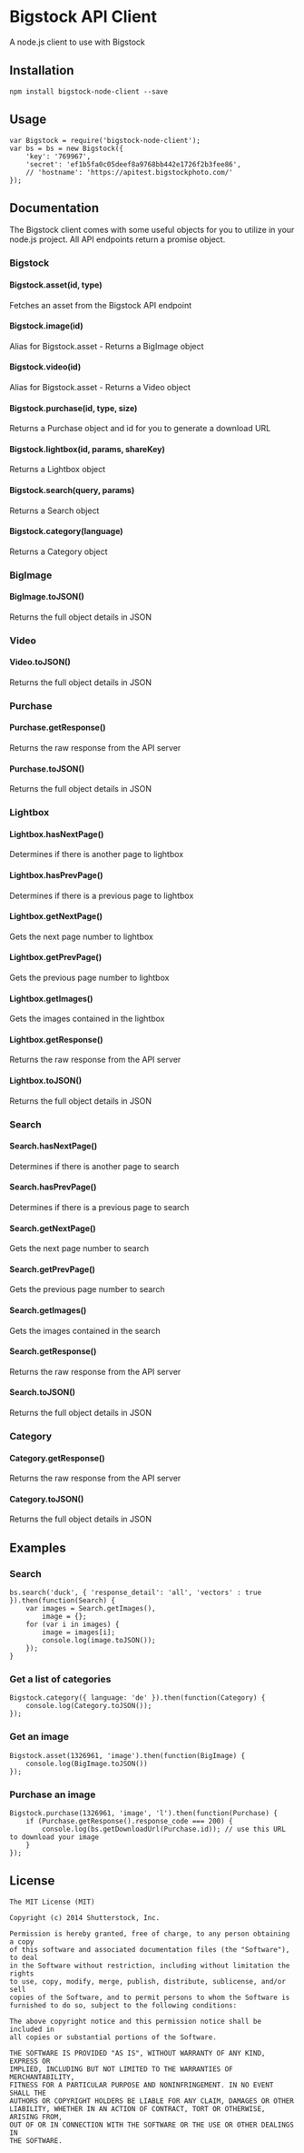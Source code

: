 # Bigstock API Client

A node.js client to use with Bigstock

## Installation

```
npm install bigstock-node-client --save
```

## Usage

```
var Bigstock = require('bigstock-node-client');
var bs = bs = new Bigstock({
	'key': '769967',
	'secret': 'ef1b5fa0c05deef8a9768bb442e1726f2b3fee86',
	// 'hostname': 'https://apitest.bigstockphoto.com/'
});
```

## Documentation

The Bigstock client comes with some useful objects for you to utilize in your node.js project. All API endpoints return a promise object.

### Bigstock

#### Bigstock.asset(id, type)
Fetches an asset from the Bigstock API endpoint

#### Bigstock.image(id)
Alias for Bigstock.asset - Returns a BigImage object

#### Bigstock.video(id)
Alias for Bigstock.asset - Returns a Video object

#### Bigstock.purchase(id, type, size)
Returns a Purchase object and id for you to generate a download URL

#### Bigstock.lightbox(id, params, shareKey)
Returns a Lightbox object

#### Bigstock.search(query, params)
Returns a Search object

#### Bigstock.category(language)
Returns a Category object

### BigImage

#### BigImage.toJSON()
Returns the full object details in JSON

### Video

#### Video.toJSON()
Returns the full object details in JSON

### Purchase

#### Purchase.getResponse()
Returns the raw response from the API server

#### Purchase.toJSON()
Returns the full object details in JSON

### Lightbox

#### Lightbox.hasNextPage()
Determines if there is another page to lightbox

#### Lightbox.hasPrevPage()
Determines if there is a previous page to lightbox

#### Lightbox.getNextPage()
Gets the next page number to lightbox

#### Lightbox.getPrevPage()
Gets the previous page number to lightbox

#### Lightbox.getImages()
Gets the images contained in the lightbox

#### Lightbox.getResponse()
Returns the raw response from the API server

#### Lightbox.toJSON()
Returns the full object details in JSON

### Search

#### Search.hasNextPage()
Determines if there is another page to search

#### Search.hasPrevPage()
Determines if there is a previous page to search

#### Search.getNextPage()
Gets the next page number to search

#### Search.getPrevPage()
Gets the previous page number to search

#### Search.getImages()
Gets the images contained in the search

#### Search.getResponse()
Returns the raw response from the API server

#### Search.toJSON()
Returns the full object details in JSON

### Category

#### Category.getResponse()
Returns the raw response from the API server

#### Category.toJSON()
Returns the full object details in JSON

## Examples

### Search

```
bs.search('duck', { 'response_detail': 'all', 'vectors' : true }).then(function(Search) {
	var images = Search.getImages(),
		image = {};
	for (var i in images) {
		image = images[i];
		console.log(image.toJSON());
	});
}
```

### Get a list of categories

```
Bigstock.category({ language: 'de' }).then(function(Category) {
	console.log(Category.toJSON());
});
```

### Get an image

```
Bigstock.asset(1326961, 'image').then(function(BigImage) {
	console.log(BigImage.toJSON())
});
```

### Purchase an image

```
Bigstock.purchase(1326961, 'image', 'l').then(function(Purchase) {
	if (Purchase.getResponse().response_code === 200) {
		console.log(bs.getDownloadUrl(Purchase.id)); // use this URL to download your image
	}
});
```

## License

```
The MIT License (MIT)

Copyright (c) 2014 Shutterstock, Inc.

Permission is hereby granted, free of charge, to any person obtaining a copy
of this software and associated documentation files (the "Software"), to deal
in the Software without restriction, including without limitation the rights
to use, copy, modify, merge, publish, distribute, sublicense, and/or sell
copies of the Software, and to permit persons to whom the Software is
furnished to do so, subject to the following conditions:

The above copyright notice and this permission notice shall be included in
all copies or substantial portions of the Software.

THE SOFTWARE IS PROVIDED "AS IS", WITHOUT WARRANTY OF ANY KIND, EXPRESS OR
IMPLIED, INCLUDING BUT NOT LIMITED TO THE WARRANTIES OF MERCHANTABILITY,
FITNESS FOR A PARTICULAR PURPOSE AND NONINFRINGEMENT. IN NO EVENT SHALL THE
AUTHORS OR COPYRIGHT HOLDERS BE LIABLE FOR ANY CLAIM, DAMAGES OR OTHER
LIABILITY, WHETHER IN AN ACTION OF CONTRACT, TORT OR OTHERWISE, ARISING FROM,
OUT OF OR IN CONNECTION WITH THE SOFTWARE OR THE USE OR OTHER DEALINGS IN
THE SOFTWARE.
```